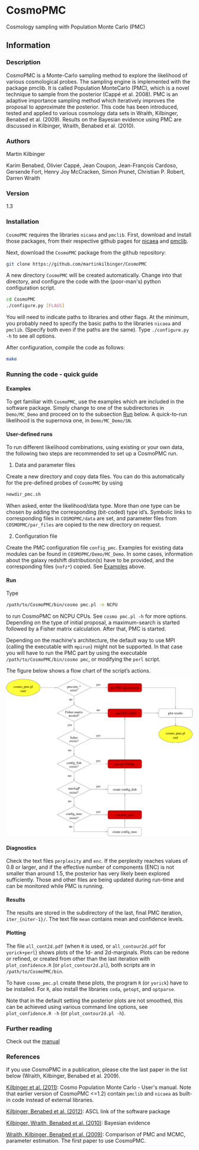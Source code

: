 # CosmoPMC
Cosmology sampling with Population Monte Carlo (PMC)

## Information

### Description

CosmoPMC is a Monte-Carlo sampling method to explore the likelihood of various
cosmological probes. The sampling engine is implemented with the package
pmclib. It is called Population MonteCarlo (PMC), which is a novel technique to
sample from the posterior (Cappé et al. 2008). PMC is an adaptive importance
sampling method which iteratively improves the proposal to approximate the
posterior. This code has been introduced, tested and applied to various
cosmology data sets in Wraith, Kilbinger, Benabed et al. (2009). Results on the
Bayesian evidence using PMC are discussed in Kilbinger, Wraith, Benabed et al.
(2010). 


### Authors

Martin Kilbinger

Karim Benabed, Olivier Cappé, Jean Coupon, Jean-François Cardoso, Gersende Fort, Henry Joy McCracken, Simon Prunet, Christian P. Robert, Darren Wraith 

### Version

1.3

### Installation

`CosmoPMC` requires the libraries `nicaea` and `pmclib`. First, download and install those packages, from their respective github pages for [nicaea](https://github.com/CosmoStat/nicaea) and [pmclib](https://github.com/martinkilbinger/pmclib).

Next, download the `CosmoPMC` package from the github repository:

```bash
git clone https://github.com/martinkilbinger/CosmoPMC
```

A new directory `CosmoPMC` will be created automatically. Change into that directory, and configure the code with the (poor-man's) python configuration script.

```bash
cd CosmoPMC
./configure.py [FLAGS]
```

You will need to indicate paths to libraries and other flags. At the minimum, you probably need to specify the basic paths to the libraries `nicaea` and `pmclib`. (Specify both even if the paths are the same). Type `./configure.py -h` to see all options.

After configuration, compile the code as follows:

```bash
make
```

### Running the code - quick guide

#### <a href="Examples"></a>Examples

To get familiar with `CosmoPMC`, use the examples which are included
in the software package. Simply change to one of the subdirectories in
`Demo/MC_Demo` and proceed on to the subsection
[Run](#Run) below. A quick-to-run likelihood is the supernova one, in `Demo/MC_Demo/SN`.

#### User-defined runs

To run different likelihood combinations, using existing or your own data, the following two
steps are recommended to set up a CosmoPMC run.

1. Data and parameter files

  Create a new directory and copy data files. You can do this automatically for the pre-defined
  probes of `CosmoPMC` by using

```bash
newdir_pmc.sh
```

  When asked, enter the likelihood/data type. More than one type can be chosen by
  adding the corresponding (bit-coded) type id’s. Symbolic links to corresponding
  files in `COSMOPMC/data` are set, and parameter files from `COSMOPMC/par_files`
  are copied to the new directory on request.

2. Configuration file

  Create the PMC configuration file `config_pmc`. Examples for existing data modules
  can be found in `COSMOPMC/Demo/MC_Demo`. In some cases, information about
  the galaxy redshift distribution(s) have to be provided, and the corresponding
  files (`nofz*`) copied. See [Examples](#Examples) above.


#### <a name="Run"></a>Run

Type

```bash
/path/to/CosmoPMC/bin/cosmo pmc.pl -n NCPU
```

to run CosmoPMC on NCPU CPUs. See `cosmo pmc.pl -h` for more options.
Depending on the type of initial proposal, a maximum-search is started followed by a
Fisher matrix calculation. After that, PMC is started.

Depending on the machine's architecture, the default way to use MPI (calling the executable with `mpirun`) might not be supported. In that case you will have to run the PMC part by using the executable `/path/to/CosmoPMC/bin/cosmo pmc`, or modifying the `perl` script.

The figure below shows a flow chart of the script’s actions.

<p align="center">
  <img width="520" src="Manual/cosmo_pmc_flow.png">
</p>


#### Diagnostics

Check the text files `perplexity` and `enc`. If the perplexity reaches values of 0.8 or
larger, and if the effective number of components (ENC) is not smaller than around
1.5, the posterior has very likely been explored sufficiently. Those and other
files are being updated during run-time and can be monitored while PMC is running.

#### Results

The results are stored in the subdirectory of the last, final PMC iteration,
`iter_{niter-1}/`. The text file `mean` contains mean and confidence levels.

#### Plotting

The file `all_cont2d.pdf` (when `R` is used, or `all_contour2d.pdf` for `yorick+perl`)
shows plots of the 1d- and 2d-marginals. Plots can be
redone or refined, or created from other than the last iteration with
`plot_confidence.R` (or `plot_contour2d.pl`), both scripts are in `/path/to/CosmoPMC/bin`.

To have `cosmo_pmc.pl` create these plots, the program `R` (or `yorick`) have to be installed.
For `R`, also install the libraries `coda`, `getopt`, and `optparse`.

Note that in the default setting the posterior plots are not smoothed, this can be achieved
using various command line options, see `plot_confidence.R -h` (or `plot_contour2d.pl -h`).


### Further reading

Check out the [manual](https://github.com/martinkilbinger/CosmoPMC/blob/master/Manual/manual.pdf) 

### References

If you use CosmoPMC in a publication, please cite the last paper in the list below (Wraith, Kilbinger, Benabed et al. 2009).

[Kilbinger et al. (2011)](https://arxiv.org/abs/1101.0950): Cosmo Population Monte Carlo - User's manual. Note that earlier version of CosmoPMC <=1.2) contain `pmclib` and `nicaea` as built-in code instead of external libraries.

[Kilbinger, Benabed et al. (2012)](http://ascl.net/1212.006): ASCL link of the software package

[Kilbinger, Wraith, Benabed et al. (2010)](https://arxiv.org/abs/0912.1614): Bayesian evidence

[Wraith, Kilbinger, Benabed et al. (2009)](https://arxiv.org/abs/0903.0837): Comparison of PMC and MCMC, parameter estimation. The first paper to use CosmoPMC.

